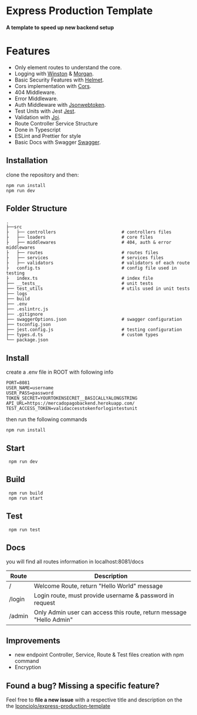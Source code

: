 # Express Production Template 
####  A template to speed up new backend setup

# Features
- Only element routes to understand the core.
- Logging with [Winston](https://github.com/winstonjs/winston) & [Morgan](https://github.com/expressjs/morgan).
- Basic Security Features  with  [Helmet](https://helmetjs.github.io/).
- Cors implementation with [Cors](https://github.com/expressjs/cors).
- 404 Middleware.
- Error Middleware.
- Auth Middleware with [Jsonwebtoken](https://github.com/auth0/node-jsonwebtoken).
- Test Units with Jest  [Jest](https://github.com/facebook/jest).
-  Validation with [Joi](https://github.com/sideway/joi).
- Route Controller Service Structure
- Done in Typescript
- ESLint and Prettier for style
- Basic Docs with Swagger [Swagger](https://github.com/swagger-api).

## Installation

clone the repository and then:

    npm run install 
    npm run dev
    
   
   ## Folder Structure
```
.
├──src
├	├── controllers							# controllers files
├	├── loaders								# core files
├	├── middlewares							# 404, auth & error middlewares
├	├── routes								# routes files
├	├── services							# services files
├	├── validators							# validators of each route
├	config.ts								# config file used in testing
├	index.ts								# index file
├── __tests__                				# unit tests
├── test_utils                  			# utils used in unit tests
├── logs                					
├── build                       			
├── .env									
├── .eslintrc.js							
├── .gitignore							
├── swaggerOptions.json						# swagger configuration
├── tsconfig.json
├── jest.config.js							# testing configuration
├── types.d.ts								# custom types
└── package.json
```

## Install

create a .env file in ROOT with following info

    PORT=8081
    USER_NAME=username
    USER_PASS=password
    TOKEN_SECRET=YOURTOKENSECRET__BASICALLYALONGSTRING
    API_URL=https://mercadopagobackend.herokuapp.com/
    TEST_ACCESS_TOKEN=validaccesstokenforlogintestunit

then run the following commands

    npm run install

## Start

     npm run dev

## Build

     npm run build
     npm run start

## Test

     npm run test

## Docs

you will find all routes information in localhost:8081/docs

|Route|Description|
|-- |--|
|  /| Welcome Route, return "Hello World" message |
|  /login| Login route, must provide username & password in request|
|  /admin| Only Admin user can access this route, return message "Hello Admin"  |


## Improvements

- new endpoint Controller, Service, Route & Test files creation with npm command
- Encryption

## Found a bug? Missing a specific feature?

Feel free to  **file a new issue**  with a respective title and description on the the  [lponciolo/express-production-template](https://github.com/lponciolo/express-production-template)
